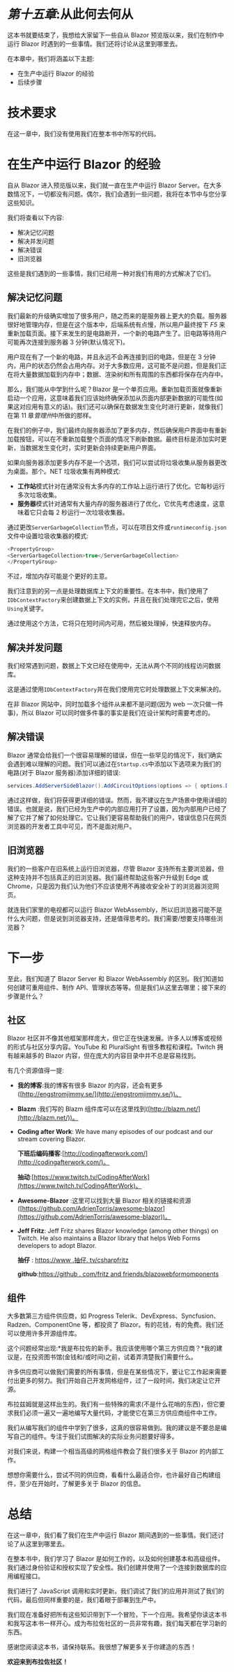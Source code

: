 # *第十五章*:从此何去何从

这本书就要结束了，我想给大家留下一些自从 Blazor 预览版以来，我们在制作中运行 Blazor 时遇到的一些事情。我们还将讨论从这里到哪里去。

在本章中，我们将涵盖以下主题:

*   在生产中运行 Blazor 的经验
*   后续步骤

# 技术要求

在这一章中，我们没有使用我们在整本书中所写的代码。

# 在生产中运行 Blazor 的经验

自从 Blazor 进入预览版以来，我们就一直在生产中运行 Blazor Server。在大多数情况下，一切都没有问题。偶尔，我们会遇到一些问题，我将在本节中与您分享这些知识。

我们将查看以下内容:

*   解决记忆问题
*   解决并发问题
*   解决错误
*   旧浏览器

这些是我们遇到的一些事情，我们已经用一种对我们有用的方式解决了它们。

## 解决记忆问题

我们最新的升级确实增加了很多用户，随之而来的是服务器上更大的负载。服务器很好地管理内存，但是在这个版本中，后端系统有点慢，所以用户最终按下 *F5* 来重新加载页面。接下来发生的是电路断开，一个新的电路产生了。旧电路等待用户可能再次连接到服务器 3 分钟(默认情况下)。

用户现在有了一个新的电路，并且永远不会再连接到旧的电路，但是在 3 分钟内，用户的状态仍然会占用内存。对于大多数应用，这可能不是问题，但是我们正在将大量数据加载到内存中；数据、渲染树和所有周围的东西都将保存在内存中。

那么，我们能从中学到什么呢？Blazor 是一个单页应用。重新加载页面就像重新启动一个应用，这意味着我们应该始终确保添加从页面内部更新数据的可能性(如果这对应用有意义的话)。我们还可以确保在数据发生变化时进行更新，就像我们在第 11 章*管理州*中所做的那样。

在我们的例子中，我们最终向服务器添加了更多内存，然后确保用户界面中有重新加载按钮，可以在不重新加载整个页面的情况下刷新数据。最终目标是添加实时更新，当数据发生变化时，实时更新会持续更新用户界面。

如果向服务器添加更多内存不是一个选项，我们可以尝试将垃圾收集从服务器更改为桌面。那个。NET 垃圾收集有两种模式:

*   **工作站**模式针对在通常没有太多内存的工作站上运行进行了优化。它每秒运行多次垃圾收集。
*   **服务器**模式针对通常有大量内存的服务器进行了优化，它优先考虑速度，这意味着它只会每 2 秒运行一次垃圾收集器。

通过更改`ServerGarbageCollection`节点，可以在项目文件或`runtimeconfig.json`文件中设置垃圾收集器的模式:

```cs
<PropertyGroup>
<ServerGarbageCollection>true</ServerGarbageCollection>
</PropertyGroup>
```

不过，增加内存可能是个更好的主意。

我们注意到的另一点是处理数据库上下文的重要性。在本书中，我们使用了`IDbContextFactory`来创建数据上下文的实例，并且在我们处理完它之后，使用`Using`关键字。

通过使用这个方法，它将只在短时间内可用，然后被处理掉，快速释放内存。

## 解决并发问题

我们经常遇到问题，数据上下文已经在使用中，无法从两个不同的线程访问数据库。

这是通过使用`IDbContextFactory`并在我们使用完它时处理数据上下文来解决的。

在非 Blazor 网站中，同时加载多个组件从来都不是问题(因为 web 一次只做一件事)，所以 Blazor 可以同时做多件事的事实是我们在设计架构时需要考虑的。

## 解决错误

Blazor 通常会给我们一个很容易理解的错误，但在一些罕见的情况下，我们确实会遇到难以理解的问题。我们可以通过在`Startup.cs`中添加以下选项来为我们的电路(对于 Blazor 服务器)添加详细的错误:

```cs
services.AddServerSideBlazor().AddCircuitOptions(options => { options.DetailedErrors = true; });
```

通过这样做，我们将获得更详细的错误。然而，我不建议在生产场景中使用详细的错误。也就是说，我们已经为生产中的内部应用打开了设置，因为内部用户已经了解了它并了解了如何处理它。它让我们更容易帮助我们的用户，错误信息只在网页浏览器的开发者工具中可见，而不是面对用户。

## 旧浏览器

我们的一些客户在旧系统上运行旧浏览器，尽管 Blazor 支持所有主要浏览器，但这种支持并不包括真正的旧浏览器。我们最终帮助这些客户升级到 Edge 或 Chrome，只是因为我们认为他们不应该使用不再接收安全补丁的浏览器浏览网页。

就连我们家里的电视都可以运行 Blazor WebAssembly，所以旧浏览器可能不是什么大问题，但是说到浏览器支持，还是值得思考的。我们需要/想要支持哪些浏览器？

# 下一步

至此，我们知道了 Blazor Server 和 Blazor WebAssembly 的区别。我们知道如何创建可重用组件、制作 API、管理状态等等。但是我们从这里去哪里；接下来的步骤是什么？

## 社区

Blazor 社区并不像其他框架那样庞大，但它正在快速发展。许多人以博客或视频的形式与社区分享内容。YouTube 和 PluralSight 有很多教程和课程。Twitch 拥有越来越多的 Blazor 内容，但在庞大的内容目录中并不总是容易找到。

有几个资源值得一提:

*   **我的博客**:我的博客有很多 Blazor 的内容，还会有更多([http://engstromjimmy.se/](http://engstromjimmy.se/))。
*   **Blazm** :我们写的 Blazm 组件库可以在这里找到([http://blazm.net/](http://blazm.net/))。
*   **Coding after Work**: We have many episodes of our podcast and our stream covering Blazor.

    **下班后编码播客**:[http://codingafterwork.com/](http://codingafterwork.com/)。

    **抽动**:[https://www.twitch.tv/CodingAfterWork](https://www.twitch.tv/CodingAfterWork)。

*   **Awesome-Blazor** :这里可以找到大量 Blazor 相关的链接和资源([https://github.com/AdrienTorris/awesome-blazor](https://github.com/AdrienTorris/awesome-blazor))。
*   **Jeff Fritz**: Jeff Fritz shares Blazor knowledge (among other things) on Twitch. He also maintains a Blazor library that helps Web Forms developers to adopt Blazor.

    **抽仔** : [https://www .抽仔. tv/csharpfritz](https://www.twitch.tv/csharpfritz)

    **github**:[https://github . com/fritz and friends/blazowebformomponents](https://github.com/FritzAndFriends/BlazorWebFormsComponents)

## 组件

大多数第三方组件供应商，如 Progress Telerik、DevExpress、Syncfusion、Radzen、ComponentOne 等，都投资了 Blazor。有的花钱，有的免费。我们还可以使用许多开源组件库。

这个问题经常出现:*我是布拉佐的新手。我应该使用哪个第三方供应商？*我的建议是，在投资图书馆(金钱和/或时间)之前，试着弄清楚我们需要什么。

许多供应商可以做我们需要的所有事情，但是在某些情况下，要让它工作起来需要付出更多的努力。我们开始自己开发网格组件，过了一段时间，我们决定让它开源。

布拉兹姆就是这样出生的。我们有一些特殊的需求(不是什么花哨的东西)，但它要求我们必须一遍又一遍地编写大量代码，才能使它在第三方供应商组件中工作。

我们从编写我们的组件中学到了很多，这真的很容易做到。我的建议是不要总是编写自己的组件。专注于我们试图解决的实际业务问题要好得多。

对我们来说，构建一个相当高级的网格组件教会了我们很多关于 Blazor 的内部工作。

想想你需要什么，尝试不同的供应商，看看什么最适合你，也许最好自己构建组件，至少在开始时，了解更多关于 Blazor 的信息。

# 总结

在这一章中，我们看了我们在生产中运行 Blazor 期间遇到的一些事情。我们还讨论了从这里到哪里去。

在整本书中，我们学习了 Blazor 是如何工作的，以及如何创建基本和高级组件。我们通过身份验证和授权实现了安全性。我们创建并使用了一个连接到数据库的应用编程接口。

我们进行了 JavaScript 调用和实时更新。我们调试了我们的应用并测试了我们的代码，最后但同样重要的是，我们着眼于部署到生产中。

我们现在准备好把所有这些知识带到下一个冒险，下一个应用。我希望你读这本书和我写这本书一样开心。成为布拉佐社区的一员非常有趣，我们每天都在学习新的东西。

感谢您阅读这本书，请保持联系。我很想了解更多关于你建造的东西！

**欢迎来到布拉佐社区！**